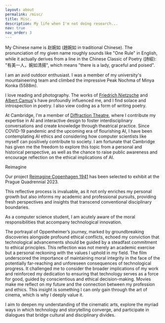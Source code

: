 ```yaml
---
layout: about
permalink: /misc/
title: Misc.
description: My life when I'm not doing research...
nav: true
nav_order: 3
---
```


My Chinese name is 赵婉如 (趙婉如 in traditional Chinese). The pronunciation of my given name roughly sounds like "One Rule" in English, while it actually derives from a line in the Chinese Classic of Poetry (詩經): "有美一人，婉如清揚", which means "there is a lady, graceful and poised".

I am an avid outdoor enthusiast. I was a member of my university's mountaineering team and climbed the impressive Peak Nochma of Minya Konka (5588m). 

I love reading and photography. The works of [Friedrich Nietzsche](https://en.wikipedia.org/wiki/Friedrich_Nietzsche) and [Albert Camus](https://en.wikipedia.org/wiki/Albert_Camus)'s have profoundly influenced me, and I find solace and introspection in poetry. I also view coding as a form of writing poetry. 

At Cambridge, I'm a member of [Diffraction Theatre](www.diffractiontheatre.com/programme), where I contribute my expertise in AI and interactive design to foster interdisciplinary conversations and create knowledge through theatrical practice. Since COVID-19 pandemic and the upcoming era of flourishing AI, I have been contemplating AI ethics and considering how computer scientists like myself can positively contribute to society. I am fortunate that Cambridge has given me the freedom to explore this topic from a personal and historical perspective, as well as the chance to raise public awareness and encourage reflection on the ethical implications of AI. 

Reimagine

Our project [Reimagine Copenhagen 1941](https://pq.cz/pq-2023-info/projects-2023/pq-studio/pq-studio-stage/reimagine-copenhagen-1941-diffraction-theatre/) has been selected to exhibit at the Prague Quadrennial 2023. 

This reflective process is invaluable, as it not only enriches my personal growth but also informs my academic and professional pursuits, providing fresh perspectives and insights that transcend conventional disciplinary boundaries. 

As a computer science student, I am acutely aware of the moral responsibilities that accompany technological innovation. 

The portrayal of Oppenheimer’s journey, marked by groundbreaking discoveries alongside profound ethical conflicts, echoed my conviction that technological advancements should be guided by a steadfast commitment to ethical principles.
This reflection was not merely an academic exercise but a personal reckoning with the values I uphold in my field. The film underscored the importance of maintaining moral integrity in the face of the potentially far-reaching and unforeseen consequences of technological progress. It challenged me to consider the broader implications of my work and reinforced my dedication to ensuring that technology serves as a force for good, guided by conscientious and ethical decision-making. Movies make me reflect on my future and the connection between my profession and ethics. This insight is something I can only gain through the art of cinema, which is why I deeply value it. 

I aim to deepen my understanding of the cinematic arts, explore the myriad ways in which technology and storytelling converge, and participate in dialogues that bridge cultural and disciplinary divides.